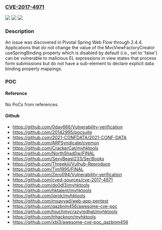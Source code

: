 ### [CVE-2017-4971](https://cve.mitre.org/cgi-bin/cvename.cgi?name=CVE-2017-4971)
![](https://img.shields.io/static/v1?label=Product&message=Spring%20Web%20Flow&color=blue)
![](https://img.shields.io/static/v1?label=Version&message=n%2Fa&color=blue)
![](https://img.shields.io/static/v1?label=Vulnerability&message=Data%20Binding%20Expression%20Vulnerability%20in%20Spring%20Web%20Flow&color=brighgreen)

### Description

An issue was discovered in Pivotal Spring Web Flow through 2.4.4. Applications that do not change the value of the MvcViewFactoryCreator useSpringBinding property which is disabled by default (i.e., set to 'false') can be vulnerable to malicious EL expressions in view states that process form submissions but do not have a sub-element to declare explicit data binding property mappings.

### POC

#### Reference
No PoCs from references.

#### Github
- https://github.com/0day666/Vulnerability-verification
- https://github.com/20142995/pocsuite
- https://github.com/2021-CONFDATA/2021-CONF-DATA
- https://github.com/ARPSyndicate/cvemon
- https://github.com/CrackerCat/myhktools
- https://github.com/NorthShad0w/FINAL
- https://github.com/SexyBeast233/SecBooks
- https://github.com/Threekiii/Vulhub-Reproduce
- https://github.com/Tim1995/FINAL
- https://github.com/Zero094/Vulnerability-verification
- https://github.com/cved-sources/cve-2017-4971
- https://github.com/do0dl3/myhktools
- https://github.com/hktalent/myhktools
- https://github.com/iqrok/myhktools
- https://github.com/msayyad/web-app-pentest
- https://github.com/qazbnm456/awesome-cve-poc
- https://github.com/touchmycrazyredhat/myhktools
- https://github.com/trhacknon/myhktools
- https://github.com/xbl3/awesome-cve-poc_qazbnm456

